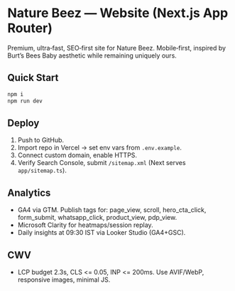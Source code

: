 # Nature Beez — Website (Next.js App Router)

Premium, ultra‑fast, SEO‑first site for Nature Beez. Mobile‑first, inspired by Burt’s Bees Baby aesthetic while remaining uniquely ours.

## Quick Start
```bash
npm i
npm run dev
```
## Deploy
1. Push to GitHub.
2. Import repo in Vercel → set env vars from `.env.example`.
3. Connect custom domain, enable HTTPS.
4. Verify Search Console, submit `/sitemap.xml` (Next serves `app/sitemap.ts`).

## Analytics
- GA4 via GTM. Publish tags for: page_view, scroll, hero_cta_click, form_submit, whatsapp_click, product_view, pdp_view.
- Microsoft Clarity for heatmaps/session replay.
- Daily insights at 09:30 IST via Looker Studio (GA4+GSC).

## CWV
- LCP budget 2.3s, CLS <= 0.05, INP <= 200ms. Use AVIF/WebP, responsive images, minimal JS.

